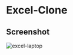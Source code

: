 # Excel-Clone
## Screenshot
![excel-laptop](https://user-images.githubusercontent.com/62555809/192708727-af587765-cfdc-47b4-9f57-0c9bcb99225c.png)
